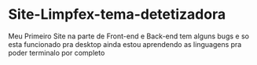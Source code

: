 # Site-Limpfex-tema-detetizadora
Meu Primeiro Site na parte de Front-end  e Back-end tem alguns bugs e so esta funcionado pra desktop ainda estou aprendendo as linguagens pra poder terminalo por completo 
